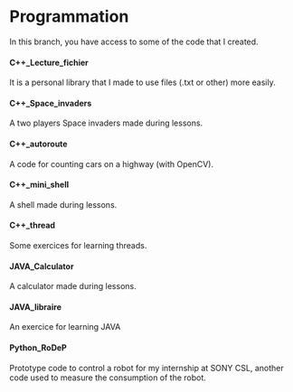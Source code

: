 # Programmation

In this branch, you have access to some of the code that I created.

#### C++_Lecture_fichier
It is a personal library that I made to use files (.txt or other) more easily.

#### C++_Space_invaders
A two players Space invaders made during lessons.

#### C++_autoroute
A code for counting cars on a highway (with OpenCV).

#### C++_mini_shell
A shell made during lessons.

#### C++_thread
Some exercices for learning threads.

#### JAVA_Calculator
A calculator made during lessons.

#### JAVA_libraire
An exercice for learning JAVA

#### Python_RoDeP
Prototype code to control a robot for my internship at SONY CSL, another code used to measure the consumption of the robot.
